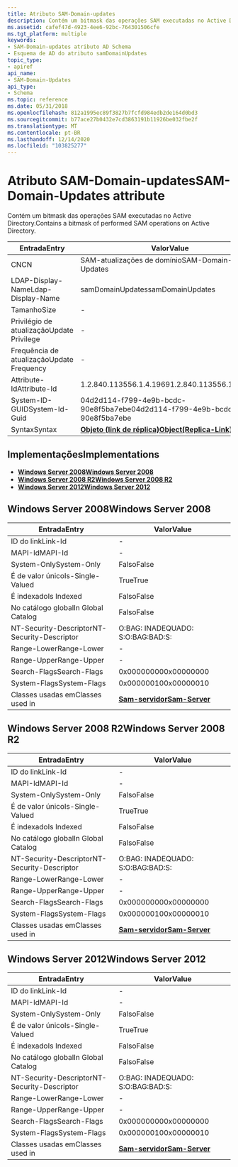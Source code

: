 ```yaml
---
title: Atributo SAM-Domain-updates
description: Contém um bitmask das operações SAM executadas no Active Directory.
ms.assetid: cafef47d-4923-4ee6-92bc-764301506cfe
ms.tgt_platform: multiple
keywords:
- SAM-Domain-updates atributo AD Schema
- Esquema de AD do atributo samDomainUpdates
topic_type:
- apiref
api_name:
- SAM-Domain-Updates
api_type:
- Schema
ms.topic: reference
ms.date: 05/31/2018
ms.openlocfilehash: 812a1995ec89f3827b7fcfd984edb2de164d0bd3
ms.sourcegitcommit: b77ace27b0432e7cd3863191b11926be032fbe2f
ms.translationtype: MT
ms.contentlocale: pt-BR
ms.lasthandoff: 12/14/2020
ms.locfileid: "103825277"
---
```

# <a name="sam-domain-updates-attribute"></a><span data-ttu-id="f1d9b-105">Atributo SAM-Domain-updates</span><span class="sxs-lookup"><span data-stu-id="f1d9b-105">SAM-Domain-Updates attribute</span></span>

<span data-ttu-id="f1d9b-106">Contém um bitmask das operações SAM executadas no Active Directory.</span><span class="sxs-lookup"><span data-stu-id="f1d9b-106">Contains a bitmask of performed SAM operations on Active Directory.</span></span>



| <span data-ttu-id="f1d9b-107">Entrada</span><span class="sxs-lookup"><span data-stu-id="f1d9b-107">Entry</span></span> | <span data-ttu-id="f1d9b-108">Valor</span><span class="sxs-lookup"><span data-stu-id="f1d9b-108">Value</span></span> |
|-------------------|-------------------------------------------------------|
| <span data-ttu-id="f1d9b-109">CN</span><span class="sxs-lookup"><span data-stu-id="f1d9b-109">CN</span></span>                | <span data-ttu-id="f1d9b-110">SAM-atualizações de domínio</span><span class="sxs-lookup"><span data-stu-id="f1d9b-110">SAM-Domain-Updates</span></span>                                    |
| <span data-ttu-id="f1d9b-111">LDAP-Display-Name</span><span class="sxs-lookup"><span data-stu-id="f1d9b-111">Ldap-Display-Name</span></span> | <span data-ttu-id="f1d9b-112">samDomainUpdates</span><span class="sxs-lookup"><span data-stu-id="f1d9b-112">samDomainUpdates</span></span>                                      |
| <span data-ttu-id="f1d9b-113">Tamanho</span><span class="sxs-lookup"><span data-stu-id="f1d9b-113">Size</span></span>              | \-                                                    |
| <span data-ttu-id="f1d9b-114">Privilégio de atualização</span><span class="sxs-lookup"><span data-stu-id="f1d9b-114">Update Privilege</span></span>  | \-                                                    |
| <span data-ttu-id="f1d9b-115">Frequência de atualização</span><span class="sxs-lookup"><span data-stu-id="f1d9b-115">Update Frequency</span></span>  | \-                                                    |
| <span data-ttu-id="f1d9b-116">Attribute-Id</span><span class="sxs-lookup"><span data-stu-id="f1d9b-116">Attribute-Id</span></span>      | <span data-ttu-id="f1d9b-117">1.2.840.113556.1.4.1969</span><span class="sxs-lookup"><span data-stu-id="f1d9b-117">1.2.840.113556.1.4.1969</span></span>                               |
| <span data-ttu-id="f1d9b-118">System-ID-GUID</span><span class="sxs-lookup"><span data-stu-id="f1d9b-118">System-Id-Guid</span></span>    | <span data-ttu-id="f1d9b-119">04d2d114-f799-4e9b-bcdc-90e8f5ba7ebe</span><span class="sxs-lookup"><span data-stu-id="f1d9b-119">04d2d114-f799-4e9b-bcdc-90e8f5ba7ebe</span></span>                  |
| <span data-ttu-id="f1d9b-120">Syntax</span><span class="sxs-lookup"><span data-stu-id="f1d9b-120">Syntax</span></span>            | [<span data-ttu-id="f1d9b-121">**Objeto (link de réplica)**</span><span class="sxs-lookup"><span data-stu-id="f1d9b-121">**Object(Replica-Link)**</span></span>](s-object-replica-link.md) |



## <a name="implementations"></a><span data-ttu-id="f1d9b-122">Implementações</span><span class="sxs-lookup"><span data-stu-id="f1d9b-122">Implementations</span></span>

-   [<span data-ttu-id="f1d9b-123">**Windows Server 2008**</span><span class="sxs-lookup"><span data-stu-id="f1d9b-123">**Windows Server 2008**</span></span>](#windows-server-2008)
-   [<span data-ttu-id="f1d9b-124">**Windows Server 2008 R2**</span><span class="sxs-lookup"><span data-stu-id="f1d9b-124">**Windows Server 2008 R2**</span></span>](#windows-server-2008-r2)
-   [<span data-ttu-id="f1d9b-125">**Windows Server 2012**</span><span class="sxs-lookup"><span data-stu-id="f1d9b-125">**Windows Server 2012**</span></span>](#windows-server-2012)

## <a name="windows-server-2008"></a><span data-ttu-id="f1d9b-126">Windows Server 2008</span><span class="sxs-lookup"><span data-stu-id="f1d9b-126">Windows Server 2008</span></span>



| <span data-ttu-id="f1d9b-127">Entrada</span><span class="sxs-lookup"><span data-stu-id="f1d9b-127">Entry</span></span> | <span data-ttu-id="f1d9b-128">Valor</span><span class="sxs-lookup"><span data-stu-id="f1d9b-128">Value</span></span> |
|------------------------|----------------------------------------------|
| <span data-ttu-id="f1d9b-129">ID do link</span><span class="sxs-lookup"><span data-stu-id="f1d9b-129">Link-Id</span></span>                | \-                                           |
| <span data-ttu-id="f1d9b-130">MAPI-Id</span><span class="sxs-lookup"><span data-stu-id="f1d9b-130">MAPI-Id</span></span>                | \-                                           |
| <span data-ttu-id="f1d9b-131">System-Only</span><span class="sxs-lookup"><span data-stu-id="f1d9b-131">System-Only</span></span>            | <span data-ttu-id="f1d9b-132">Falso</span><span class="sxs-lookup"><span data-stu-id="f1d9b-132">False</span></span>                                        |
| <span data-ttu-id="f1d9b-133">É de valor único</span><span class="sxs-lookup"><span data-stu-id="f1d9b-133">Is-Single-Valued</span></span>       | <span data-ttu-id="f1d9b-134">True</span><span class="sxs-lookup"><span data-stu-id="f1d9b-134">True</span></span>                                         |
| <span data-ttu-id="f1d9b-135">É indexado</span><span class="sxs-lookup"><span data-stu-id="f1d9b-135">Is Indexed</span></span>             | <span data-ttu-id="f1d9b-136">Falso</span><span class="sxs-lookup"><span data-stu-id="f1d9b-136">False</span></span>                                        |
| <span data-ttu-id="f1d9b-137">No catálogo global</span><span class="sxs-lookup"><span data-stu-id="f1d9b-137">In Global Catalog</span></span>      | <span data-ttu-id="f1d9b-138">Falso</span><span class="sxs-lookup"><span data-stu-id="f1d9b-138">False</span></span>                                        |
| <span data-ttu-id="f1d9b-139">NT-Security-Descriptor</span><span class="sxs-lookup"><span data-stu-id="f1d9b-139">NT-Security-Descriptor</span></span> | <span data-ttu-id="f1d9b-140">O:BAG: INADEQUADO: S:</span><span class="sxs-lookup"><span data-stu-id="f1d9b-140">O:BAG:BAD:S:</span></span>                                 |
| <span data-ttu-id="f1d9b-141">Range-Lower</span><span class="sxs-lookup"><span data-stu-id="f1d9b-141">Range-Lower</span></span>            | \-                                           |
| <span data-ttu-id="f1d9b-142">Range-Upper</span><span class="sxs-lookup"><span data-stu-id="f1d9b-142">Range-Upper</span></span>            | \-                                           |
| <span data-ttu-id="f1d9b-143">Search-Flags</span><span class="sxs-lookup"><span data-stu-id="f1d9b-143">Search-Flags</span></span>           | <span data-ttu-id="f1d9b-144">0x00000000</span><span class="sxs-lookup"><span data-stu-id="f1d9b-144">0x00000000</span></span>                                   |
| <span data-ttu-id="f1d9b-145">System-Flags</span><span class="sxs-lookup"><span data-stu-id="f1d9b-145">System-Flags</span></span>           | <span data-ttu-id="f1d9b-146">0x00000010</span><span class="sxs-lookup"><span data-stu-id="f1d9b-146">0x00000010</span></span>                                   |
| <span data-ttu-id="f1d9b-147">Classes usadas em</span><span class="sxs-lookup"><span data-stu-id="f1d9b-147">Classes used in</span></span>        | [<span data-ttu-id="f1d9b-148">**Sam-servidor**</span><span class="sxs-lookup"><span data-stu-id="f1d9b-148">**Sam-Server**</span></span>](c-samserver.md)<br/> |



## <a name="windows-server-2008-r2"></a><span data-ttu-id="f1d9b-149">Windows Server 2008 R2</span><span class="sxs-lookup"><span data-stu-id="f1d9b-149">Windows Server 2008 R2</span></span>



| <span data-ttu-id="f1d9b-150">Entrada</span><span class="sxs-lookup"><span data-stu-id="f1d9b-150">Entry</span></span> | <span data-ttu-id="f1d9b-151">Valor</span><span class="sxs-lookup"><span data-stu-id="f1d9b-151">Value</span></span> |
|------------------------|----------------------------------------------|
| <span data-ttu-id="f1d9b-152">ID do link</span><span class="sxs-lookup"><span data-stu-id="f1d9b-152">Link-Id</span></span>                | \-                                           |
| <span data-ttu-id="f1d9b-153">MAPI-Id</span><span class="sxs-lookup"><span data-stu-id="f1d9b-153">MAPI-Id</span></span>                | \-                                           |
| <span data-ttu-id="f1d9b-154">System-Only</span><span class="sxs-lookup"><span data-stu-id="f1d9b-154">System-Only</span></span>            | <span data-ttu-id="f1d9b-155">Falso</span><span class="sxs-lookup"><span data-stu-id="f1d9b-155">False</span></span>                                        |
| <span data-ttu-id="f1d9b-156">É de valor único</span><span class="sxs-lookup"><span data-stu-id="f1d9b-156">Is-Single-Valued</span></span>       | <span data-ttu-id="f1d9b-157">True</span><span class="sxs-lookup"><span data-stu-id="f1d9b-157">True</span></span>                                         |
| <span data-ttu-id="f1d9b-158">É indexado</span><span class="sxs-lookup"><span data-stu-id="f1d9b-158">Is Indexed</span></span>             | <span data-ttu-id="f1d9b-159">Falso</span><span class="sxs-lookup"><span data-stu-id="f1d9b-159">False</span></span>                                        |
| <span data-ttu-id="f1d9b-160">No catálogo global</span><span class="sxs-lookup"><span data-stu-id="f1d9b-160">In Global Catalog</span></span>      | <span data-ttu-id="f1d9b-161">Falso</span><span class="sxs-lookup"><span data-stu-id="f1d9b-161">False</span></span>                                        |
| <span data-ttu-id="f1d9b-162">NT-Security-Descriptor</span><span class="sxs-lookup"><span data-stu-id="f1d9b-162">NT-Security-Descriptor</span></span> | <span data-ttu-id="f1d9b-163">O:BAG: INADEQUADO: S:</span><span class="sxs-lookup"><span data-stu-id="f1d9b-163">O:BAG:BAD:S:</span></span>                                 |
| <span data-ttu-id="f1d9b-164">Range-Lower</span><span class="sxs-lookup"><span data-stu-id="f1d9b-164">Range-Lower</span></span>            | \-                                           |
| <span data-ttu-id="f1d9b-165">Range-Upper</span><span class="sxs-lookup"><span data-stu-id="f1d9b-165">Range-Upper</span></span>            | \-                                           |
| <span data-ttu-id="f1d9b-166">Search-Flags</span><span class="sxs-lookup"><span data-stu-id="f1d9b-166">Search-Flags</span></span>           | <span data-ttu-id="f1d9b-167">0x00000000</span><span class="sxs-lookup"><span data-stu-id="f1d9b-167">0x00000000</span></span>                                   |
| <span data-ttu-id="f1d9b-168">System-Flags</span><span class="sxs-lookup"><span data-stu-id="f1d9b-168">System-Flags</span></span>           | <span data-ttu-id="f1d9b-169">0x00000010</span><span class="sxs-lookup"><span data-stu-id="f1d9b-169">0x00000010</span></span>                                   |
| <span data-ttu-id="f1d9b-170">Classes usadas em</span><span class="sxs-lookup"><span data-stu-id="f1d9b-170">Classes used in</span></span>        | [<span data-ttu-id="f1d9b-171">**Sam-servidor**</span><span class="sxs-lookup"><span data-stu-id="f1d9b-171">**Sam-Server**</span></span>](c-samserver.md)<br/> |



## <a name="windows-server-2012"></a><span data-ttu-id="f1d9b-172">Windows Server 2012</span><span class="sxs-lookup"><span data-stu-id="f1d9b-172">Windows Server 2012</span></span>



| <span data-ttu-id="f1d9b-173">Entrada</span><span class="sxs-lookup"><span data-stu-id="f1d9b-173">Entry</span></span> | <span data-ttu-id="f1d9b-174">Valor</span><span class="sxs-lookup"><span data-stu-id="f1d9b-174">Value</span></span> |
|------------------------|----------------------------------------------|
| <span data-ttu-id="f1d9b-175">ID do link</span><span class="sxs-lookup"><span data-stu-id="f1d9b-175">Link-Id</span></span>                | \-                                           |
| <span data-ttu-id="f1d9b-176">MAPI-Id</span><span class="sxs-lookup"><span data-stu-id="f1d9b-176">MAPI-Id</span></span>                | \-                                           |
| <span data-ttu-id="f1d9b-177">System-Only</span><span class="sxs-lookup"><span data-stu-id="f1d9b-177">System-Only</span></span>            | <span data-ttu-id="f1d9b-178">Falso</span><span class="sxs-lookup"><span data-stu-id="f1d9b-178">False</span></span>                                        |
| <span data-ttu-id="f1d9b-179">É de valor único</span><span class="sxs-lookup"><span data-stu-id="f1d9b-179">Is-Single-Valued</span></span>       | <span data-ttu-id="f1d9b-180">True</span><span class="sxs-lookup"><span data-stu-id="f1d9b-180">True</span></span>                                         |
| <span data-ttu-id="f1d9b-181">É indexado</span><span class="sxs-lookup"><span data-stu-id="f1d9b-181">Is Indexed</span></span>             | <span data-ttu-id="f1d9b-182">Falso</span><span class="sxs-lookup"><span data-stu-id="f1d9b-182">False</span></span>                                        |
| <span data-ttu-id="f1d9b-183">No catálogo global</span><span class="sxs-lookup"><span data-stu-id="f1d9b-183">In Global Catalog</span></span>      | <span data-ttu-id="f1d9b-184">Falso</span><span class="sxs-lookup"><span data-stu-id="f1d9b-184">False</span></span>                                        |
| <span data-ttu-id="f1d9b-185">NT-Security-Descriptor</span><span class="sxs-lookup"><span data-stu-id="f1d9b-185">NT-Security-Descriptor</span></span> | <span data-ttu-id="f1d9b-186">O:BAG: INADEQUADO: S:</span><span class="sxs-lookup"><span data-stu-id="f1d9b-186">O:BAG:BAD:S:</span></span>                                 |
| <span data-ttu-id="f1d9b-187">Range-Lower</span><span class="sxs-lookup"><span data-stu-id="f1d9b-187">Range-Lower</span></span>            | \-                                           |
| <span data-ttu-id="f1d9b-188">Range-Upper</span><span class="sxs-lookup"><span data-stu-id="f1d9b-188">Range-Upper</span></span>            | \-                                           |
| <span data-ttu-id="f1d9b-189">Search-Flags</span><span class="sxs-lookup"><span data-stu-id="f1d9b-189">Search-Flags</span></span>           | <span data-ttu-id="f1d9b-190">0x00000000</span><span class="sxs-lookup"><span data-stu-id="f1d9b-190">0x00000000</span></span>                                   |
| <span data-ttu-id="f1d9b-191">System-Flags</span><span class="sxs-lookup"><span data-stu-id="f1d9b-191">System-Flags</span></span>           | <span data-ttu-id="f1d9b-192">0x00000010</span><span class="sxs-lookup"><span data-stu-id="f1d9b-192">0x00000010</span></span>                                   |
| <span data-ttu-id="f1d9b-193">Classes usadas em</span><span class="sxs-lookup"><span data-stu-id="f1d9b-193">Classes used in</span></span>        | [<span data-ttu-id="f1d9b-194">**Sam-servidor**</span><span class="sxs-lookup"><span data-stu-id="f1d9b-194">**Sam-Server**</span></span>](c-samserver.md)<br/> |



 

 





